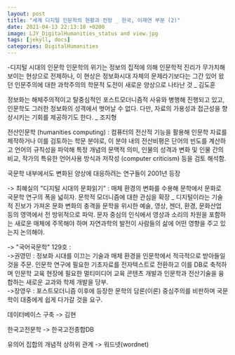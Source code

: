 ```yaml
---
layout: post
title: "세계 디지털 인문학의 현황과 전망 _ 한국, 이재연 부분 (2)"
date: 2021-04-13 22:13:18 +0200
image: LJY_DigitalHumanities_status and view.jpg
tags: [jekyll, docs]
categories: DigitalHumanities
---
```

-디지털 시대의 인문학
인문학의 위기는 정보의 집적에 의해 인문학적 진리가 무가치해 보이는 현상으로 전제하나, 이 현상은 정보화시대 자체의 문제라기보다는 그간 있어 왔던 인문주의에 대한 과학주의의 학문적 도전이 새로운 양상으로 나타난 것 _ 김도훈  
  
정보화는 해체주의적이고 탈중심적인 포스트모더니즘적 사유와 병행해 진행되고 있고, 인문학도 그러한 정보화의 성격에서 벗어날 수 없다. 다만, 자료의 가용성과 접근성을 향상시키는 기회를 제공하기도 한다. _ 조지형  

전산인문학 (humanities computing) : 컴퓨터의 전산적 기능을 활용해 인문학 자료를 제작하거나 이를 검토하는 학문 분야로, 이 분야 내의 전산비평은 단어의 빈도를 계산하고 언어의 규칙성을 파악해 특정 개념의 문맥적 의미, 인물의 성격과 변화 및 인물 간의 비교, 작가의 특유한 언어사용 방식과 저작성 (computer criticism) 등을 검토 해석함.  

국문학 내부에서도 변화된 양상에 대응하려는 연구들이 2001년 등장  

->	최혜실의 "디지털 시대의 문화읽기" : 매체 환경의 변화를 수용해 문학에서 문화로 국문학 연구의 폭을 넓히자. 문학적 모더니즘에 대한 관심을 확장 _ 디지털이라는 기술적 진보가 가져온 문화 변화의 충격을 문학을 위시한 예술, 영상, 젠더, 환경, 문화산업 등의 영역에서 전 방위적으로 파악. 문자 중심의 인식에서 영상과 소리의 차원을 포함하는 새로운 매체에 주목해야 하며 자연과학의 발전이 사람들의 삶에 어떤 영향을 주고 있는지 논의해야.  

-> "국어국문학"  129호 :   
->권영민 : 정보화 시대를 이끄는 기술과 매체 환경을 인문학에서 적극적으로 받아들일 것을 주문. 인문학 연구에 필요한 기초자료를 전자텍스트로 전환하고 이를 DB로 축적하며 인문학 교육 현장에 필요한 멀티미디어 교육 콘텐츠 개발과 인문학과 전산기술을 융합하는 새로운 교과와 학제 개발을 당부.  
->장영우 : 포스트모더니즘 이후에 등장한 문학의 담론(이론) 중심주의를 비판하며 국문학이 대중에게 쉽게 다가갈 것을 요구.  

데이터베이스 구축 -> 김현  

한국고전문학 -> 한국고전종합DB  

유의어 집합의 개념적 상하위 관계 -> 워드넷(wordnet)
